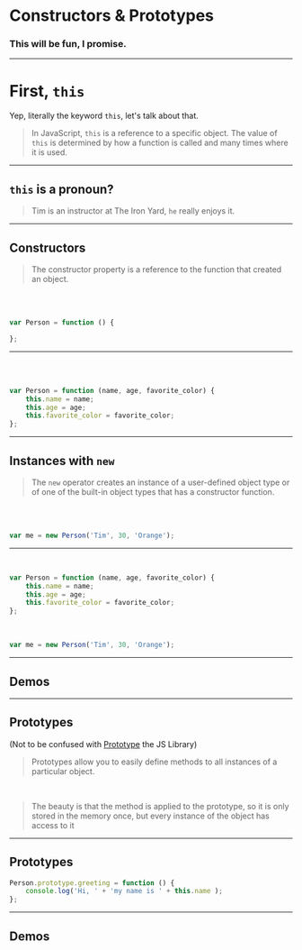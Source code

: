 # Constructors & Prototypes

### This will be fun, I promise.

---

# First, `this`

Yep, literally the keyword `this`, let's talk about that.

> In JavaScript, `this` is a reference to a specific object. The value of `this` is determined by how a function is called and many times where it is used.

---

## `this` is a pronoun?

> Tim is an instructor at The Iron Yard, `he` really enjoys it.

---

## Constructors

> The constructor property is a reference to the function that created an object.

<br /><br />

```js
var Person = function () {

};
```

---
<br /><br />

```js
var Person = function (name, age, favorite_color) {
	this.name = name;
	this.age = age;
	this.favorite_color = favorite_color;
};
```

---

## Instances with `new`

> The `new` operator creates an instance of a user-defined object type  or of one of the built-in object types that has a constructor function.

<br /><br />

```js
var me = new Person('Tim', 30, 'Orange');
```

---
<br />

```js
var Person = function (name, age, favorite_color) {
	this.name = name;
	this.age = age;
	this.favorite_color = favorite_color;
};
```
<br />

```js
var me = new Person('Tim', 30, 'Orange');
```

---

## Demos

---

## Prototypes

(Not to be confused with [Prototype](http://prototypejs.org/) the JS Library)

> Prototypes allow you to easily define methods to all instances of a particular object.

<br />

> The beauty is that the method is applied to the prototype, so it is only stored in the memory once, but every instance of the object has access to it

---

## Prototypes

```js
Person.prototype.greeting = function () {
	console.log('Hi, ' + 'my name is ' + this.name );
};
```

---

## Demos
